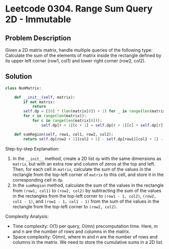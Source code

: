 # Leetcode 0304. Range Sum Query 2D - Immutable

## Problem Description
Given a 2D matrix matrix, handle multiple queries of the following type: Calculate the sum of the elements of matrix inside the rectangle defined by its upper left corner (row1, col1) and lower right corner (row2, col2).

## Solution
```python
class NumMatrix:

    def __init__(self, matrix):
        if not matrix:
            return
        self.dp = [[0] * (len(matrix[0]) + 1) for _ in range(len(matrix) + 1)]
        for r in range(len(matrix)):
            for c in range(len(matrix[0])):
                self.dp[r + 1][c + 1] = self.dp[r + 1][c] + self.dp[r][c + 1] - self.dp[r][c] + matrix[r][c]

    def sumRegion(self, row1, col1, row2, col2):
        return self.dp[row2 + 1][col2 + 1] - self.dp[row1][col2 + 1] - self.dp[row2 + 1][col1] + self.dp[row1][col1]
```

Step-by-step Explanation: 
1. In the `__init__` method, create a 2D list `dp` with the same dimensions as `matrix`, but with an extra row and column of zeros at the top and left. Then, for each cell in `matrix`, calculate the sum of the values in the rectangle from the top-left corner of `matrix` to this cell, and store it in the corresponding cell in `dp`.
2. In the `sumRegion` method, calculate the sum of the values in the rectangle from `(row1, col1)` to `(row2, col2)` by subtracting the sum of the values in the rectangles from the top-left corner to `(row1 - 1, col2)`, `(row2, col1 - 1)`, and `(row1 - 1, col1 - 1)` from the sum of the values in the rectangle from the top-left corner to `(row2, col2)`.

Complexity Analysis: 
- Time complexity: O(1) per query, O(mn) precomputation time. Here, m and n are the number of rows and columns in the matrix.
- Space complexity: O(mn), where m and n are the number of rows and columns in the matrix. We need to store the cumulative sums in a 2D list.